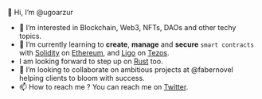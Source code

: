 👋 Hi, I’m @ugoarzur
- 👀 I’m interested in Blockchain, Web3, NFTs, DAOs and other techy topics.
- 🌱 I’m currently learning to **create**, **manage** and **secure** `smart contracts` with [Solidity](https://soliditylang.org/) on [Ethereum](https://ethereum.org/fr/), and [Ligo](https://ligolang.org/) on [Tezos](https://tezos.com/).
- I am looking forward to step up on [Rust](https://www.rust-lang.org/) too.
- 💞️ I’m looking to collaborate on ambitious projects at @fabernovel helping clients to bloom with success.
- 📫 How to reach me ? You can reach me on [Twitter](https://twitter.com/ArzurUgo).

<!---
ugoarzur/ugoarzur is a ✨ special ✨ repository because its `README.md` (this file) appears on your GitHub profile.
You can click the Preview link to take a look at your changes.
--->
